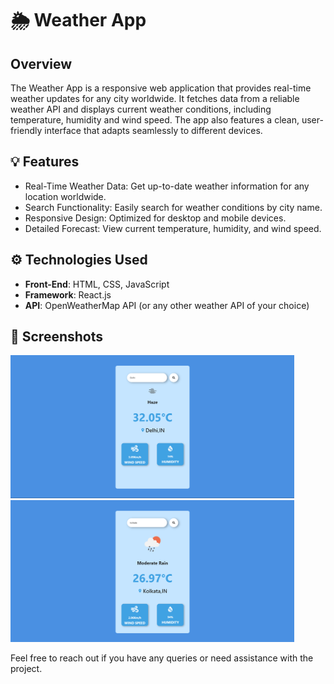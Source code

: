 # 🌦️ Weather App

## Overview

The Weather App is a responsive web application that provides real-time weather updates for any city worldwide. It fetches data from a reliable weather API and displays current weather conditions, including temperature, humidity and wind speed. The app also features a clean, user-friendly interface that adapts seamlessly to different devices.

## 💡 Features

- Real-Time Weather Data: Get up-to-date weather information for any location worldwide.  
- Search Functionality: Easily search for weather conditions by city name.  
- Responsive Design: Optimized for desktop and mobile devices.  
- Detailed Forecast: View current temperature, humidity, and wind speed.

## ⚙️ Technologies Used

- **Front-End**: HTML, CSS, JavaScript
- **Framework**: React.js
- **API**: OpenWeatherMap API (or any other weather API of your choice)

## 📸 Screenshots

<img src="https://github.com/abhay08-k09/Weather-App/blob/main/Demo/weather-app-1.png" width="90%" />

<img src="https://github.com/abhay08-k09/Weather-App/blob/main/Demo/weather-app-2.png" width="90%" />


Feel free to reach out if you have any queries or need assistance with the project.

